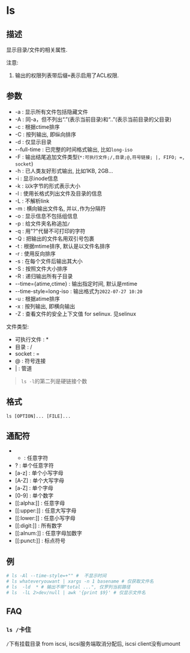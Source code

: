 # ls

## 描述

显示目录/文件的相关属性.

注意:
1. 输出的权限列表带后缀`+`表示启用了ACL权限.

## 参数
- -a : 显示所有文件包括隐藏文件
- -A : 同-a，但不列出“.”(表示当前目录)和“..”(表示当前目录的父目录)
- -c : 根据ctime排序
- -C : 按列输出, 即纵向排序
- -d : 仅显示目录
- --full-time : 已完整的时间格式输出, 比如`long-iso`
- -F : 输出结尾追加文件类型(`*:可执行文件;/,目录;@,符号链接; |, FIFO; =, socket`)
- -h : 已人类友好形式输出, 比如1KB, 2GB...
- -i : 显示inode信息
- -k : 以k字节的形式表示大小
- -l : 使用长格式列出文件及目录的信息
- -L : 不解析link
- -m : 横向输出文件名, 并以`,`作为分隔符
- -o : 显示信息不包括组信息
- -p : 给文件夹名称追加`/`
- -q : 用"?"代替不可打印的字符
- -Q : 把输出的文件名用双引号包裹
- -t : 根据mtime排序, 默认是以文件名排序
- -r : 使用反向排序
- -s : 在每个文件后输出其大小
- -S : 按照文件大小排序
- -R : 递归输出所有子目录
- --time={atime,ctime} : 输出指定时间, 默认是mtime
- --time-style=long-iso : 输出格式为`2022-07-27 10:20`
- -u : 根据atime排序
- -x : 按列输出, 即横向输出
- -Z : 查看文件的安全上下文值 for selinux. 见selinux

文件类型:
- 可执行文件 : *
- 目录 : /
- socket : =
- @ : 符号连接
- | : 管道

> `ls -l`的第二列是硬链接个数

## 格式

    ls [OPTION]... [FILE]...

## 通配符
- * : 任意字符
- ? : 单个任意字符
- [a-z] : 单个小写字母
- [A-Z] : 单个大写字母
- [a-Z] : 单个字母
- [0-9] : 单个数字
- [[:alpha:]] : 任意字母
- [[:upper:]] : 任意大写字母
- [[:lower:]] : 任意小写字母
- [[:digit:]] : 所有数字
- [[:alnum:]] : 任意字母加数字
- [[:punct:]] : 标点符号

## 例
```sh
# ls -Al --time-style=+"" #  不显示时间
# ls whateveryouwant | xargs -n 1 basename # 仅获取文件名
# ls  -ld  * # 输出不带"total ...", 仅罗列当前路径
# ls  -lL 2>dev/null | awk '{print $9}' # 仅显示文件名
```

## FAQ
### `ls /`卡住
`/`下有挂载目录 from iscsi, iscsi服务端取消分配后, iscsi client没有umount